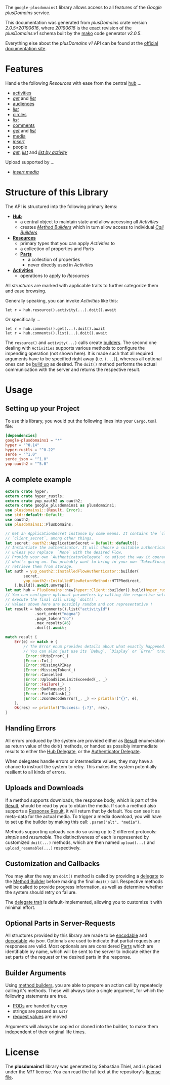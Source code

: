 <!---
DO NOT EDIT !
This file was generated automatically from 'src/mako/api/README.md.mako'
DO NOT EDIT !
-->
The `google-plusdomains1` library allows access to all features of the *Google plusDomains* service.

This documentation was generated from *plusDomains* crate version *2.0.5+20190616*, where *20190616* is the exact revision of the *plusDomains:v1* schema built by the [mako](http://www.makotemplates.org/) code generator *v2.0.5*.

Everything else about the *plusDomains* *v1* API can be found at the
[official documentation site](https://developers.google.com/+/domains/).
# Features

Handle the following *Resources* with ease from the central [hub](https://docs.rs/google-plusdomains1/2.0.5+20190616/google_plusdomains1/PlusDomains) ... 

* [activities](https://docs.rs/google-plusdomains1/2.0.5+20190616/google_plusdomains1/api::Activity)
 * [*get*](https://docs.rs/google-plusdomains1/2.0.5+20190616/google_plusdomains1/api::ActivityGetCall) and [*list*](https://docs.rs/google-plusdomains1/2.0.5+20190616/google_plusdomains1/api::ActivityListCall)
* [audiences](https://docs.rs/google-plusdomains1/2.0.5+20190616/google_plusdomains1/api::Audience)
 * [*list*](https://docs.rs/google-plusdomains1/2.0.5+20190616/google_plusdomains1/api::AudienceListCall)
* [circles](https://docs.rs/google-plusdomains1/2.0.5+20190616/google_plusdomains1/api::Circle)
 * [*list*](https://docs.rs/google-plusdomains1/2.0.5+20190616/google_plusdomains1/api::CircleListCall)
* [comments](https://docs.rs/google-plusdomains1/2.0.5+20190616/google_plusdomains1/api::Comment)
 * [*get*](https://docs.rs/google-plusdomains1/2.0.5+20190616/google_plusdomains1/api::CommentGetCall) and [*list*](https://docs.rs/google-plusdomains1/2.0.5+20190616/google_plusdomains1/api::CommentListCall)
* [media](https://docs.rs/google-plusdomains1/2.0.5+20190616/google_plusdomains1/api::Media)
 * [*insert*](https://docs.rs/google-plusdomains1/2.0.5+20190616/google_plusdomains1/api::MediaInsertCall)
* people
 * [*get*](https://docs.rs/google-plusdomains1/2.0.5+20190616/google_plusdomains1/api::PeopleGetCall), [*list*](https://docs.rs/google-plusdomains1/2.0.5+20190616/google_plusdomains1/api::PeopleListCall) and [*list by activity*](https://docs.rs/google-plusdomains1/2.0.5+20190616/google_plusdomains1/api::PeopleListByActivityCall)


Upload supported by ...

* [*insert media*](https://docs.rs/google-plusdomains1/2.0.5+20190616/google_plusdomains1/api::MediaInsertCall)



# Structure of this Library

The API is structured into the following primary items:

* **[Hub](https://docs.rs/google-plusdomains1/2.0.5+20190616/google_plusdomains1/PlusDomains)**
    * a central object to maintain state and allow accessing all *Activities*
    * creates [*Method Builders*](https://docs.rs/google-plusdomains1/2.0.5+20190616/google_plusdomains1/client::MethodsBuilder) which in turn
      allow access to individual [*Call Builders*](https://docs.rs/google-plusdomains1/2.0.5+20190616/google_plusdomains1/client::CallBuilder)
* **[Resources](https://docs.rs/google-plusdomains1/2.0.5+20190616/google_plusdomains1/client::Resource)**
    * primary types that you can apply *Activities* to
    * a collection of properties and *Parts*
    * **[Parts](https://docs.rs/google-plusdomains1/2.0.5+20190616/google_plusdomains1/client::Part)**
        * a collection of properties
        * never directly used in *Activities*
* **[Activities](https://docs.rs/google-plusdomains1/2.0.5+20190616/google_plusdomains1/client::CallBuilder)**
    * operations to apply to *Resources*

All *structures* are marked with applicable traits to further categorize them and ease browsing.

Generally speaking, you can invoke *Activities* like this:

```Rust,ignore
let r = hub.resource().activity(...).doit().await
```

Or specifically ...

```ignore
let r = hub.comments().get(...).doit().await
let r = hub.comments().list(...).doit().await
```

The `resource()` and `activity(...)` calls create [builders][builder-pattern]. The second one dealing with `Activities` 
supports various methods to configure the impending operation (not shown here). It is made such that all required arguments have to be 
specified right away (i.e. `(...)`), whereas all optional ones can be [build up][builder-pattern] as desired.
The `doit()` method performs the actual communication with the server and returns the respective result.

# Usage

## Setting up your Project

To use this library, you would put the following lines into your `Cargo.toml` file:

```toml
[dependencies]
google-plusdomains1 = "*"
hyper = "^0.14"
hyper-rustls = "^0.22"
serde = "^1.0"
serde_json = "^1.0"
yup-oauth2 = "^5.0"
```

## A complete example

```Rust
extern crate hyper;
extern crate hyper_rustls;
extern crate yup_oauth2 as oauth2;
extern crate google_plusdomains1 as plusdomains1;
use plusdomains1::{Result, Error};
use std::default::Default;
use oauth2;
use plusdomains1::PlusDomains;

// Get an ApplicationSecret instance by some means. It contains the `client_id` and 
// `client_secret`, among other things.
let secret: oauth2::ApplicationSecret = Default::default();
// Instantiate the authenticator. It will choose a suitable authentication flow for you, 
// unless you replace  `None` with the desired Flow.
// Provide your own `AuthenticatorDelegate` to adjust the way it operates and get feedback about 
// what's going on. You probably want to bring in your own `TokenStorage` to persist tokens and
// retrieve them from storage.
let auth = yup_oauth2::InstalledFlowAuthenticator::builder(
        secret,
        yup_oauth2::InstalledFlowReturnMethod::HTTPRedirect,
    ).build().await.unwrap();
let mut hub = PlusDomains::new(hyper::Client::builder().build(hyper_rustls::HttpsConnector::with_native_roots()), auth);
// You can configure optional parameters by calling the respective setters at will, and
// execute the final call using `doit()`.
// Values shown here are possibly random and not representative !
let result = hub.comments().list("activityId")
             .sort_order("magna")
             .page_token("no")
             .max_results(46)
             .doit().await;

match result {
    Err(e) => match e {
        // The Error enum provides details about what exactly happened.
        // You can also just use its `Debug`, `Display` or `Error` traits
         Error::HttpError(_)
        |Error::Io(_)
        |Error::MissingAPIKey
        |Error::MissingToken(_)
        |Error::Cancelled
        |Error::UploadSizeLimitExceeded(_, _)
        |Error::Failure(_)
        |Error::BadRequest(_)
        |Error::FieldClash(_)
        |Error::JsonDecodeError(_, _) => println!("{}", e),
    },
    Ok(res) => println!("Success: {:?}", res),
}

```
## Handling Errors

All errors produced by the system are provided either as [Result](https://docs.rs/google-plusdomains1/2.0.5+20190616/google_plusdomains1/client::Result) enumeration as return value of
the doit() methods, or handed as possibly intermediate results to either the 
[Hub Delegate](https://docs.rs/google-plusdomains1/2.0.5+20190616/google_plusdomains1/client::Delegate), or the [Authenticator Delegate](https://docs.rs/yup-oauth2/*/yup_oauth2/trait.AuthenticatorDelegate.html).

When delegates handle errors or intermediate values, they may have a chance to instruct the system to retry. This 
makes the system potentially resilient to all kinds of errors.

## Uploads and Downloads
If a method supports downloads, the response body, which is part of the [Result](https://docs.rs/google-plusdomains1/2.0.5+20190616/google_plusdomains1/client::Result), should be
read by you to obtain the media.
If such a method also supports a [Response Result](https://docs.rs/google-plusdomains1/2.0.5+20190616/google_plusdomains1/client::ResponseResult), it will return that by default.
You can see it as meta-data for the actual media. To trigger a media download, you will have to set up the builder by making
this call: `.param("alt", "media")`.

Methods supporting uploads can do so using up to 2 different protocols: 
*simple* and *resumable*. The distinctiveness of each is represented by customized 
`doit(...)` methods, which are then named `upload(...)` and `upload_resumable(...)` respectively.

## Customization and Callbacks

You may alter the way an `doit()` method is called by providing a [delegate](https://docs.rs/google-plusdomains1/2.0.5+20190616/google_plusdomains1/client::Delegate) to the 
[Method Builder](https://docs.rs/google-plusdomains1/2.0.5+20190616/google_plusdomains1/client::CallBuilder) before making the final `doit()` call. 
Respective methods will be called to provide progress information, as well as determine whether the system should 
retry on failure.

The [delegate trait](https://docs.rs/google-plusdomains1/2.0.5+20190616/google_plusdomains1/client::Delegate) is default-implemented, allowing you to customize it with minimal effort.

## Optional Parts in Server-Requests

All structures provided by this library are made to be [encodable](https://docs.rs/google-plusdomains1/2.0.5+20190616/google_plusdomains1/client::RequestValue) and 
[decodable](https://docs.rs/google-plusdomains1/2.0.5+20190616/google_plusdomains1/client::ResponseResult) via *json*. Optionals are used to indicate that partial requests are responses 
are valid.
Most optionals are are considered [Parts](https://docs.rs/google-plusdomains1/2.0.5+20190616/google_plusdomains1/client::Part) which are identifiable by name, which will be sent to 
the server to indicate either the set parts of the request or the desired parts in the response.

## Builder Arguments

Using [method builders](https://docs.rs/google-plusdomains1/2.0.5+20190616/google_plusdomains1/client::CallBuilder), you are able to prepare an action call by repeatedly calling it's methods.
These will always take a single argument, for which the following statements are true.

* [PODs][wiki-pod] are handed by copy
* strings are passed as `&str`
* [request values](https://docs.rs/google-plusdomains1/2.0.5+20190616/google_plusdomains1/client::RequestValue) are moved

Arguments will always be copied or cloned into the builder, to make them independent of their original life times.

[wiki-pod]: http://en.wikipedia.org/wiki/Plain_old_data_structure
[builder-pattern]: http://en.wikipedia.org/wiki/Builder_pattern
[google-go-api]: https://github.com/google/google-api-go-client

# License
The **plusdomains1** library was generated by Sebastian Thiel, and is placed 
under the *MIT* license.
You can read the full text at the repository's [license file][repo-license].

[repo-license]: https://github.com/Byron/google-apis-rsblob/main/LICENSE.md
